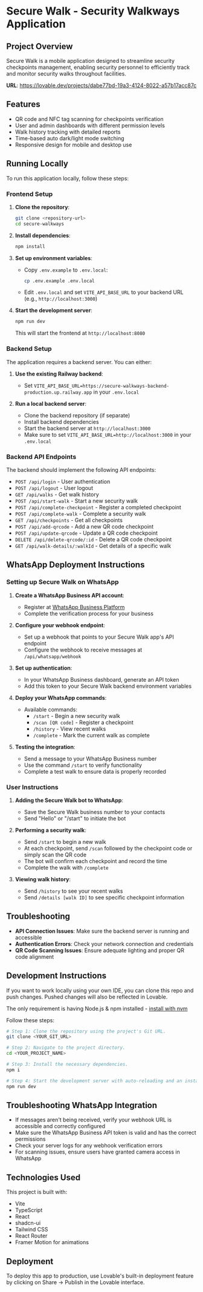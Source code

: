 
# Secure Walk - Security Walkways Application

## Project Overview

Secure Walk is a mobile application designed to streamline security checkpoints management, enabling security personnel to efficiently track and monitor security walks throughout facilities.

**URL**: https://lovable.dev/projects/dabe77bd-19a3-4124-8022-a57b17acc87c

## Features

- QR code and NFC tag scanning for checkpoints verification
- User and admin dashboards with different permission levels
- Walk history tracking with detailed reports
- Time-based auto dark/light mode switching
- Responsive design for mobile and desktop use

## Running Locally

To run this application locally, follow these steps:

### Frontend Setup

1. **Clone the repository**:
   ```sh
   git clone <repository-url>
   cd secure-walkways
   ```

2. **Install dependencies**:
   ```sh
   npm install
   ```

3. **Set up environment variables**:
   - Copy `.env.example` to `.env.local`:
     ```sh
     cp .env.example .env.local
     ```
   - Edit `.env.local` and set `VITE_API_BASE_URL` to your backend URL (e.g., `http://localhost:3000`)

4. **Start the development server**:
   ```sh
   npm run dev
   ```
   This will start the frontend at `http://localhost:8080`

### Backend Setup

The application requires a backend server. You can either:

1. **Use the existing Railway backend**:
   - Set `VITE_API_BASE_URL=https://secure-walkways-backend-production.up.railway.app` in your `.env.local`
   
2. **Run a local backend server**:
   - Clone the backend repository (if separate)
   - Install backend dependencies
   - Start the backend server at `http://localhost:3000`
   - Make sure to set `VITE_API_BASE_URL=http://localhost:3000` in your `.env.local`

### Backend API Endpoints

The backend should implement the following API endpoints:

- `POST /api/login` - User authentication
- `POST /api/logout` - User logout
- `GET /api/walks` - Get walk history
- `POST /api/start-walk` - Start a new security walk
- `POST /api/complete-checkpoint` - Register a completed checkpoint
- `POST /api/complete-walk` - Complete a security walk
- `GET /api/checkpoints` - Get all checkpoints
- `POST /api/add-qrcode` - Add a new QR code checkpoint
- `POST /api/update-qrcode` - Update a QR code checkpoint
- `DELETE /api/delete-qrcode/:id` - Delete a QR code checkpoint
- `GET /api/walk-details/:walkId` - Get details of a specific walk

## WhatsApp Deployment Instructions

### Setting up Secure Walk on WhatsApp

1. **Create a WhatsApp Business API account**:
   - Register at [WhatsApp Business Platform](https://business.whatsapp.com/)
   - Complete the verification process for your business

2. **Configure your webhook endpoint**:
   - Set up a webhook that points to your Secure Walk app's API endpoint
   - Configure the webhook to receive messages at `/api/whatsapp/webhook`

3. **Set up authentication**:
   - In your WhatsApp Business dashboard, generate an API token
   - Add this token to your Secure Walk backend environment variables

4. **Deploy your WhatsApp commands**:
   - Available commands:
     - `/start` - Begin a new security walk
     - `/scan [QR code]` - Register a checkpoint
     - `/history` - View recent walks
     - `/complete` - Mark the current walk as complete

5. **Testing the integration**:
   - Send a message to your WhatsApp Business number
   - Use the command `/start` to verify functionality
   - Complete a test walk to ensure data is properly recorded

### User Instructions

1. **Adding the Secure Walk bot to WhatsApp**:
   - Save the Secure Walk business number to your contacts
   - Send "Hello" or "/start" to initiate the bot

2. **Performing a security walk**:
   - Send `/start` to begin a new walk
   - At each checkpoint, send `/scan` followed by the checkpoint code or simply scan the QR code
   - The bot will confirm each checkpoint and record the time
   - Complete the walk with `/complete`

3. **Viewing walk history**:
   - Send `/history` to see your recent walks
   - Send `/details [walk ID]` to see specific checkpoint information

## Troubleshooting

- **API Connection Issues**: Make sure the backend server is running and accessible
- **Authentication Errors**: Check your network connection and credentials
- **QR Code Scanning Issues**: Ensure adequate lighting and proper QR code alignment

## Development Instructions

If you want to work locally using your own IDE, you can clone this repo and push changes. Pushed changes will also be reflected in Lovable.

The only requirement is having Node.js & npm installed - [install with nvm](https://github.com/nvm-sh/nvm#installing-and-updating)

Follow these steps:

```sh
# Step 1: Clone the repository using the project's Git URL.
git clone <YOUR_GIT_URL>

# Step 2: Navigate to the project directory.
cd <YOUR_PROJECT_NAME>

# Step 3: Install the necessary dependencies.
npm i

# Step 4: Start the development server with auto-reloading and an instant preview.
npm run dev
```

## Troubleshooting WhatsApp Integration

- If messages aren't being received, verify your webhook URL is accessible and correctly configured
- Make sure the WhatsApp Business API token is valid and has the correct permissions
- Check your server logs for any webhook verification errors
- For scanning issues, ensure users have granted camera access in WhatsApp

## Technologies Used

This project is built with:

- Vite
- TypeScript
- React
- shadcn-ui
- Tailwind CSS
- React Router
- Framer Motion for animations

## Deployment

To deploy this app to production, use Lovable's built-in deployment feature by clicking on Share -> Publish in the Lovable interface.
